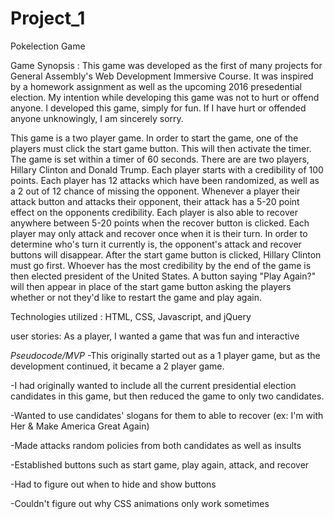 # Project_1
Pokelection Game


Game Synopsis :
This game was developed as the first of many projects for General 
Assembly's Web Development Immersive Course. It was inspired by 
a homework assignment as well as the upcoming 2016 presedential election. 
My intention while developing this game was not to hurt or offend anyone. 
I developed this game, simply for fun. If I have hurt or offended anyone
unknowingly, I am sincerely sorry. 

This game is a two player game. In order to start the game, one of the
players must click the start game button. This will then activate the timer.
The game is set within a timer of 60 seconds. There are are two players, 
Hillary Clinton and Donald Trump. Each player starts with a credibility
of 100 points. Each player has 12 attacks which have been randomized,
as well as a 2 out of 12 chance of missing the opponent. Whenever a player 
their attack button and attacks their opponent, their attack has a 5-20 
point effect on the opponents credibility. Each player is also able to 
recover anywhere between 5-20 points when the recover button is clicked.
Each player may only attack and recover once when it is their turn. In order
to determine who's turn it currently is, the opponent's attack and
recover buttons will disappear. After the start game button is clicked,
Hillary Clinton must go first. Whoever has the most credibility by the end 
of the game is then elected president of the United States. A button 
saying "Play Again?" will then appear in place of the start game button
asking the players whether or not they'd like to restart the game and play 
again. 

Technologies utilized : HTML, CSS, Javascript, and jQuery

user stories: As a player, I wanted a game that was fun and interactive


*Pseudocode/MVP*
-This originally started out as a 1 player game, but as the development
continued, it became a 2 player game. 

-I had originally wanted to include all the current presidential
election candidates in this game, but then reduced the game to only two
candidates. 

-Wanted to use candidates' slogans for them to able to recover (ex: I'm with
Her & Make America Great Again)

-Made attacks random policies from both candidates as well as insults

-Established buttons such as start game, play again, attack, and recover

-Had to figure out when to hide and show buttons

-Couldn't figure out why CSS animations only work sometimes









